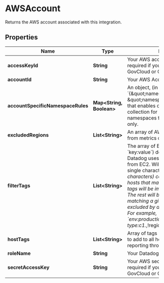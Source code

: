 

# AWSAccount

Returns the AWS account associated with this integration.
## Properties

Name | Type | Description | Notes
------------ | ------------- | ------------- | -------------
**accessKeyId** | **String** | Your AWS access key ID. Only required if your AWS account is a GovCloud or China account. |  [optional]
**accountId** | **String** | Your AWS Account ID without dashes. |  [optional]
**accountSpecificNamespaceRules** | **Map&lt;String, Boolean&gt;** | An object, (in the form &#x60;{\&quot;namespace1\&quot;:true/false, \&quot;namespace2\&quot;:true/false}&#x60;), that enables or disables metric collection for specific AWS namespaces for this AWS account only. |  [optional]
**excludedRegions** | **List&lt;String&gt;** | An array of AWS regions to exclude from metrics collection. |  [optional]
**filterTags** | **List&lt;String&gt;** | The array of EC2 tags (in the form &#x60;key:value&#x60;) defines a filter that Datadog uses when collecting metrics from EC2. Wildcards, such as &#x60;?&#x60; (for single characters) and &#x60;*&#x60; (for multiple characters) can also be used. Only hosts that match one of the defined tags will be imported into Datadog. The rest will be ignored. Host matching a given tag can also be excluded by adding &#x60;!&#x60; before the tag. For example, &#x60;env:production,instance-type:c1.*,!region:us-east-1&#x60; |  [optional]
**hostTags** | **List&lt;String&gt;** | Array of tags (in the form &#x60;key:value&#x60;) to add to all hosts and metrics reporting through this integration. |  [optional]
**roleName** | **String** | Your Datadog role delegation name. |  [optional]
**secretAccessKey** | **String** | Your AWS secret access key. Only required if your AWS account is a GovCloud or China account. |  [optional]



